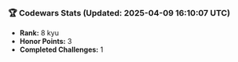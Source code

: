 ### 🏆 Codewars Stats (Updated: 2025-04-09 16:10:07 UTC)

- **Rank:** 8 kyu
- **Honor Points:** 3
- **Completed Challenges:** 1

